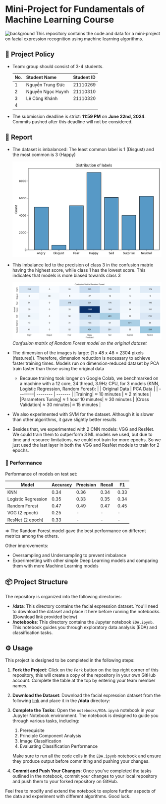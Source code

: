 # Mini-Project for Fundamentals of Machine Learning Course
![background](./materials/ai_wp.jpg)
This repository contains the code and data for a mini-project on facial expression recognition using machine learning algorithms.

## 📑 Project Policy
- Team: group should consist of 3-4 students.

    |No.| Student Name    | Student ID |
    | --------| -------- | ------- |
    |1| Nguyễn Trung Đức | 21110269 |
    |2| Nguyễn Ngọc Huynh| 21110310 |
    |3| Lê Công Khánh    | 21110320 |
    |4|||

- The submission deadline is strict: **11:59 PM** on **June 22nd, 2024**. Commits pushed after this deadline will not be considered.

## 📄 Report
- The dataset is imbalanced: The least common label is 1 (Disgust) and the most common is 3 (Happy)

    ![](/materials/distribution.png)
- This imbalance led to the precision of class 3 in the confusion matrix having the highest score, while class 1 has the lowest score. This indicates that models is more biased towards class 3

    ![](/materials/confusion_matrix.png)
    *Confusion matrix of Random Forest model on the original dataset*
- The dimension of the images is large: (1 x 48 x 48 = 2304 pixels (features)). Therefore, dimension reduction is necessary to achieve faster training times. Models run on dimension-reduced dataset by PCA train faster than those using the original data
    - Because training took longer on Google Colab, we benchmarked on a machine with a 12 core, 24 thread, 3.9Hz CPU, for 3 models (KNN, Logistic Regression, Random Forest):
        | | Original Data    | PCA Data |
        | --------| -------- | ------- |
        |Training| $\approx$ 10 minutes | $\approx$ 2 minutes |
        |Parameters Tuning| $\approx$ 1 hour 10 minutes| $\approx$ 30 minutes |
        |Cross Validation| $\approx$ 30 minutes| $\approx$ 15 minutes |
    
- We also experimented with SVM for the dataset. Although it is slower than other algorithms, it gave slightly better results
- Besides that, we experimented with 2 CNN models: VGG and ResNet. We could train them to outperform 3 ML models we used, but due to time and resource limitations, we could not train for more epochs. So we just used the last layer in both the VGG and ResNet models to train for 2 epochs.

### 💪 Performance
Performance of models on test set:

|Model|Accuracy|Precision|Recall|F1|
|-----| ------ | ------- | ---- |--|
|KNN|0.34|0.36|0.34|0.33|
|Logistic Regression|0.35|0.33|0.35|0.34|
|Random Forest|0.47|0.49|0.47|0.45|
|VGG (2 epoch)|0.25| - | - | - |
|ResNet (2 epoch)|0.33| - | - | - |

=> The Random Forest model gave the best performance on different metrics among the others.

Other improvements:
- Oversampling and Undersampling to prevent imbalance
- Experimenting with other simple Deep Learning models and comparing them with more Machine Learning models

## 📦 Project Structure

The repository is organized into the following directories:

- **/data**: This directory contains the facial expression dataset. You'll need to download the dataset and place it here before running the notebooks. (Download link provided below)
- **/notebooks**: This directory contains the Jupyter notebook ```EDA.ipynb```. This notebook guides you through exploratory data analysis (EDA) and classification tasks.

## ⚙️ Usage

This project is designed to be completed in the following steps:

1. **Fork the Project**: Click on the ```Fork``` button on the top right corner of this repository, this will create a copy of the repository in your own GitHub account. Complete the table at the top by entering your team member names.

2. **Download the Dataset**: Download the facial expression dataset from the following [link](https://mega.nz/file/foM2wDaa#GPGyspdUB2WV-fATL-ZvYj3i4FqgbVKyct413gxg3rE) and place it in the **/data** directory:

3. **Complete the Tasks**: Open the ```notebooks/EDA.ipynb``` notebook in your Jupyter Notebook environment. The notebook is designed to guide you through various tasks, including:
    
    1. Prerequisite
    2. Principle Component Analysis
    3. Image Classification
    4. Evaluating Classification Performance 

    Make sure to run all the code cells in the ```EDA.ipynb``` notebook and ensure they produce output before committing and pushing your changes.

5. **Commit and Push Your Changes**: Once you've completed the tasks outlined in the notebook, commit your changes to your local repository and push them to your forked repository on GitHub.


Feel free to modify and extend the notebook to explore further aspects of the data and experiment with different algorithms. Good luck.
